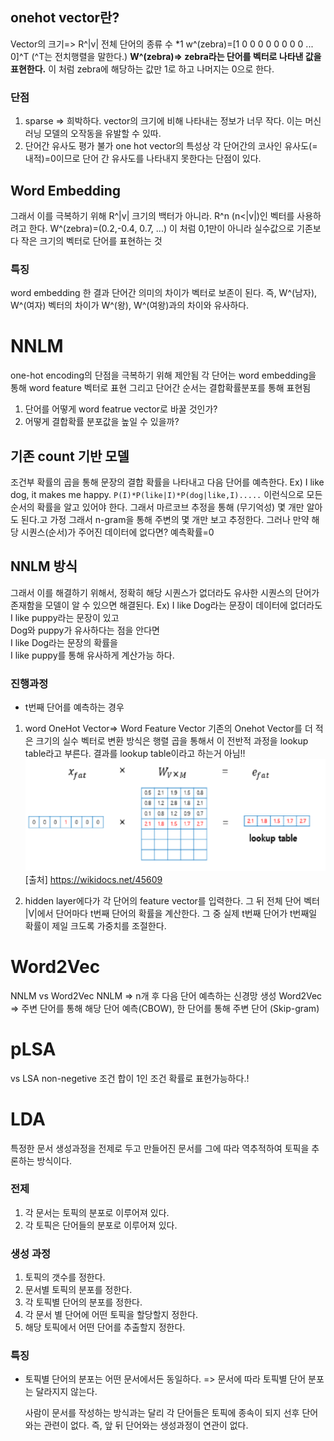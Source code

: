 ## onehot vector란?

Vector의 크기=> R^|v| 전체 단어의 종류 수 \*1
w^(zebra)=[1 0 0 0 0 0 0 0 0 ... 0]^T (^T는 전치행렬을 말한다.)
<b>W^(zebra)=> zebra라는 단어를 벡터로 나타낸 값을 표현한다.</b>
이 처럼 zebra에 해당하는 값만 1로 하고 나머지는 0으로 한다.

### 단점

1. sparse => 희박하다. vector의 크기에 비해 나타내는 정보가 너무 작다.
   이는 머신러닝 모델의 오작동을 유발할 수 있따.
2. 단어간 유사도 평가 불가
   one hot vector의 특성상 각 단어간의 코사인 유사도(=내적)=0이므로 단어 간 유사도를 나타내지 못한다는 단점이 있다.

## Word Embedding

그래서 이를 극복하기 위해 R^|v| 크기의 백터가 아니라.
R^n (n<|v|)인 벡터를 사용하려고 한다.
W^(zebra)=(0.2,-0.4, 0.7, ...) 이 처럼 0,1만이 아니라 실수값으로 기존보다 작은 크기의 벡터로 단어를 표현하는 것

### 특징

word embedding 한 결과
단어간 의미의 차이가 벡터로 보존이 된다.
즉, W^(남자), W^(여자) 벡터의 차이가 W^(왕), W^(여왕)과의 차이와 유사하다.

# NNLM

one-hot encoding의 단점을 극복하기 위해 제안됨
각 단어는 word embedding을 통해 word feature 벡터로 표현
그리고 단어간 순서는 결합확률분포를 통해 표현됨

1. 단어를 어떻게 word featrue vector로 바꿀 것인가?
2. 어떻게 결합확률 분포값을 높일 수 있을까?

## 기존 count 기반 모델

조건부 확률의 곱을 통해 문장의 결합 확률을 나타내고 다음 단어를 예측한다.
Ex) I like dog, it makes me happy.
`P(I)*P(like|I)*P(dog|like,I).....`
이런식으로 모든 순서의 확률을 알고 있어야 한다.
그래서 마르코브 추정을 통해 (무기억성) 몇 개만 알아도 된다.고 가정
그래서 n-gram을 통해 주변의 몇 개만 보고 추정한다.
그러나 만약 해당 시퀀스(순서)가 주어진 데이터에 없다면?
예측확률=0

## NNLM 방식

그래서 이를 해결하기 위해서, 정확히 해당 시퀀스가 없더라도 유사한 시퀀스의 단어가 존재함을 모델이 알 수 있으면 해결된다.
Ex) I like Dog라는 문장이 데이터에 없더라도 <br>
I like puppy라는 문장이 있고<br>
Dog와 puppy가 유사하다는 점을 안다면 <br>
I like Dog라는 문장의 확률을<br>
I like puppy를 통해 유사하게 계산가능 하다.<br>

### 진행과정

- t번째 단어를 예측하는 경우

1. word OneHot Vector=> Word Feature Vector
   기존의 Onehot Vector를 더 적은 크기의 실수 벡터로 변환
   방식은 행렬 곱을 통해서
   이 전반적 과정을 lookup table라고 부른다. 결과를 lookup table이라고 하는거 아님!!
   ![ex_screenshot](./image/matrix.png)
   [출처] https://wikidocs.net/45609

2. hidden layer에다가 각 단어의 feature vector를 입력한다.
   그 뒤 전체 단어 벡터 |V|에서 단어마다 t번째 단어의 확률을 계산한다.
   그 중 실제 t번째 단어가 t번째일 확률이 제일 크도록 가중치를 조절한다.

# Word2Vec

NNLM vs Word2Vec
NNLM => n개 후 다음 단어 예측하는 신경망 생성
Word2Vec => 주변 단어를 통해 해당 단어 예측(CBOW), 한 단어를 통해 주변 단어 (Skip-gram)

# pLSA

vs LSA
non-negetive 조건
합이 1인 조건
확률로 표현가능하다.!

# LDA

특정한 문서 생성과정을 전제로 두고 만들어진 문서를 그에 따라 역추적하여 토픽을 추론하는 방식이다.

### 전제

1. 각 문서는 토픽의 분포로 이루어져 있다.
2. 각 토픽은 단어들의 분포로 이루어져 있다.

### 생성 과정

1. 토픽의 갯수를 정한다.
2. 문서별 토픽의 분포를 정한다.
3. 각 토픽별 단어의 분포를 정한다.
4. 각 문서 별 단어에 어떤 토픽을 할당할지 정한다.
5. 해당 토픽에서 어떤 단어를 추출할지 정한다.

### 특징

- 토픽별 단어의 분포는 어떤 문서에서든 동일하다.
  => 문서에 따라 토픽별 단어 분포는 달라지지 않는다.

  사람이 문서를 작성하는 방식과는 달리 각 단어들은 토픽에 종속이 되지 선후 단어와는 관련이 없다.
  즉, 앞 뒤 단어와는 생성과정이 연관이 없다.
